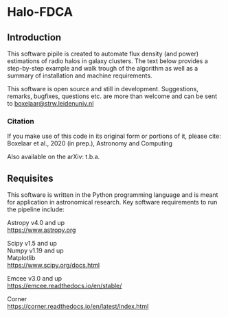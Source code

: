 # Halo-FDCA

## Introduction
This software pipile is created to automate flux density (and power) estimations of radio halos in galaxy clusters. The text below provides a step-by-step example and walk trough of the algorithm as well as a summary of installation and machine requirements.

This software is open source and still in development. Suggestions, remarks, bugfixes, questions etc. are more than welcome and can be sent to boxelaar@strw.leidenuniv.nl


### Citation
If you make use of this code in its original form or portions of it, please cite:
Boxelaar et al., 2020 (in prep.), Astronomy and Computing

Also available on the arXiv: t.b.a.

## Requisites

This software is written in the Python programming language and is meant for application in astronomical research. Key software requirements to run the pipeline include:

Astropy v4.0 and up<br>
https://www.astropy.org

Scipy v1.5 and up<br>
Numpy v1.19 and up<br>
Matplotlib <br>
https://www.scipy.org/docs.html

Emcee v3.0 and up<br>
https://emcee.readthedocs.io/en/stable/ 

Corner<br>
https://corner.readthedocs.io/en/latest/index.html 


